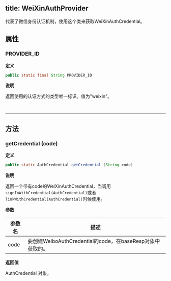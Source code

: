 title: WeiXinAuthProvider
---
代表了微信身份认证机制，使用这个类来获取WeiXinAuthCredential。

## 属性


### PROVIDER_ID

**定义**

```java
public static final String PROVIDER_ID
```

**说明**

返回使用的认证方式的类型唯一标识。值为"weixin"。


</br>

--- 

## 方法

### getCredential (code)
**定义**

```java
public static AuthCredential getCredential (String code)
```

**说明**

返回一个带有code的WeiXinAuthCredential，当调用`signInWithCredential(AuthCredential)`或者`linkWithCredential(AuthCredential)`时候使用。

**参数**


参数名 | 描述 |
--- | --- |
code | 要创建WeiboAuthCredential的code，在baseResp对象中获取的。 |

**返回值**

AuthCredential 对象。

</br>